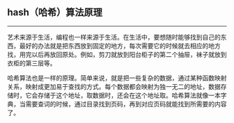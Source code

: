 ## hash（哈希）算法原理
---
艺术来源于生活，编程也一样来源于生活。在生活中，要想随时能够找到自己的东西，最好的办法就是把东西放到固定的地方，每次需要它的时候就去相应的地方找，用完以后再放回原处。例如，剪刀就放到阳台柜子的第二个抽屉，袜子就放到衣柜的第三层等。

哈希算法也是一样的原理。简单来说，就是把一些复杂的数据，通过某种函数映射关系，映射成更加易于查找的方式。每个数据都会映射为独一无二的地址，数据存储时，它会存储于这个地址，取数据时，还会在这个地址取。哈希算法就像一本字典，当需要查词的时候，通过目录找到页码，再到对应页码就能找到所需要的内容了。